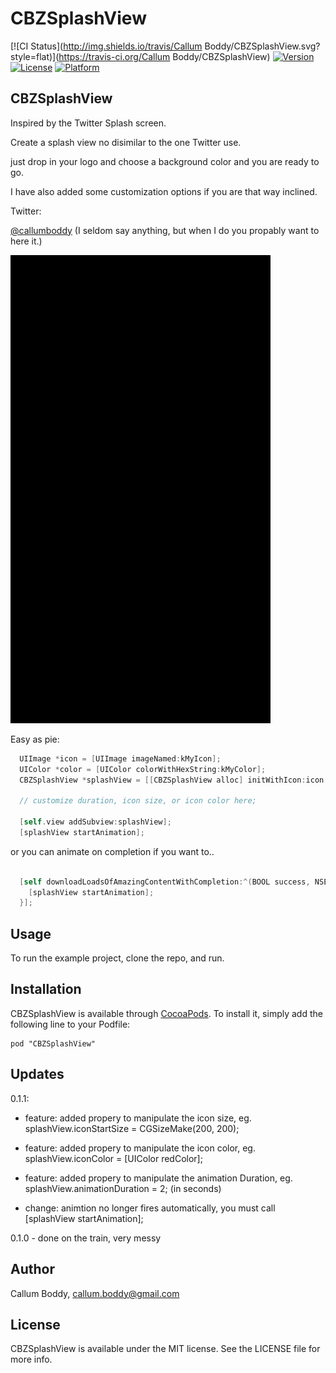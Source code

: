 # CBZSplashView

[![CI Status](http://img.shields.io/travis/Callum Boddy/CBZSplashView.svg?style=flat)](https://travis-ci.org/Callum Boddy/CBZSplashView)
[![Version](https://img.shields.io/cocoapods/v/CBZSplashView.svg?style=flat)](http://cocoadocs.org/docsets/CBZSplashView)
[![License](https://img.shields.io/cocoapods/l/CBZSplashView.svg?style=flat)](http://cocoadocs.org/docsets/CBZSplashView)
[![Platform](https://img.shields.io/cocoapods/p/CBZSplashView.svg?style=flat)](http://cocoadocs.org/docsets/CBZSplashView)


## CBZSplashView

Inspired by the Twitter Splash screen.

Create a splash view no disimilar to the one Twitter use.

just drop in your logo and choose a background color and you are ready to go.

I have also added some customization options if you are that way inclined.

Twitter: 

<a href="https://twitter.com/callumboddy">@callumboddy</a> (I seldom say anything, but when I do you propably want to here it.)

<img src="Images/twitterGif.gif"/>

Easy as pie:
```objective-c
  UIImage *icon = [UIImage imageNamed:kMyIcon];
  UIColor *color = [UIColor colorWithHexString:kMyColor];
  CBZSplashView *splashView = [[CBZSplashView alloc] initWithIcon:icon backgroundColor:color];
  
  // customize duration, icon size, or icon color here;
  
  [self.view addSubview:splashView];
  [splashView startAnimation];
```
  
or you can animate on completion if you want to..
```objective-c

  [self downloadLoadsOfAmazingContentWithCompletion:^(BOOL success, NSError *error) {
    [splashView startAnimation];
  }];
```

## Usage

To run the example project, clone the repo, and run.

## Installation

CBZSplashView is available through [CocoaPods](http://cocoapods.org). To install
it, simply add the following line to your Podfile:

    pod "CBZSplashView"

## Updates

0.1.1:
- feature: added propery to manipulate the icon size, eg. splashView.iconStartSize = CGSizeMake(200, 200);
- feature: added propery to manipulate the icon color, eg. splashView.iconColor = [UIColor redColor];
- feature: added propery to manipulate the animation Duration, eg. splashView.animationDuration = 2; (in seconds)

- change: animtion no longer fires automatically, you must call [splashView startAnimation];

0.1.0 - done on the train, very messy


## Author

Callum Boddy, callum.boddy@gmail.com

## License

CBZSplashView is available under the MIT license. See the LICENSE file for more info.

